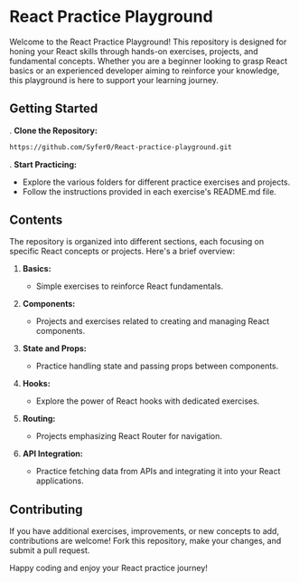 # React Practice Playground

Welcome to the React Practice Playground! This repository is designed for honing your React skills through hands-on exercises, projects, and fundamental concepts. Whether you are a beginner looking to grasp React basics or an experienced developer aiming to reinforce your knowledge, this playground is here to support your learning journey.

## Getting Started

. **Clone the Repository:**
   ```bash
   https://github.com/Syfer0/React-practice-playground.git
   ```

. **Start Practicing:**
   - Explore the various folders for different practice exercises and projects.
   - Follow the instructions provided in each exercise's README.md file.

## Contents

The repository is organized into different sections, each focusing on specific React concepts or projects. Here's a brief overview:

1. **Basics:**
   - Simple exercises to reinforce React fundamentals.

2. **Components:**
   - Projects and exercises related to creating and managing React components.

3. **State and Props:**
   - Practice handling state and passing props between components.

4. **Hooks:**
   - Explore the power of React hooks with dedicated exercises.

5. **Routing:**
   - Projects emphasizing React Router for navigation.

6. **API Integration:**
   - Practice fetching data from APIs and integrating it into your React applications.

## Contributing

If you have additional exercises, improvements, or new concepts to add, contributions are welcome! Fork this repository, make your changes, and submit a pull request.


Happy coding and enjoy your React practice journey!
